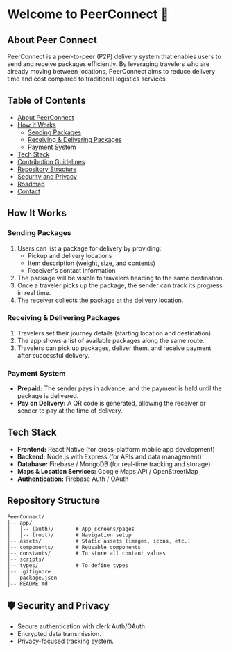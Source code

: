 # Welcome to PeerConnect 🚗

## About Peer Connect

PeerConnect is a peer-to-peer (P2P) delivery system that enables users to send and receive packages efficiently. By leveraging travelers who are already moving between locations, PeerConnect aims to reduce delivery time and cost compared to traditional logistics services.

## Table of Contents

- [About PeerConnect](#-about-peerconnect)
- [How It Works](#-how-it-works)
  - [Sending Packages](#-sending-packages)
  - [Receiving & Delivering Packages](#-receiving--delivering-packages)
  - [Payment System](#-payment-system)
- [Tech Stack](#-tech-stack)
- [Contribution Guidelines](#-contribution-guidelines)
- [Repository Structure](#-repository-structure)
- [Security and Privacy](#-security-and-privacy)
- [Roadmap](#-roadmap)
- [Contact](#-contact)

## How It Works

### Sending Packages

1. Users can list a package for delivery by providing:
   - Pickup and delivery locations
   - Item description (weight, size, and contents)
   - Receiver's contact information
2. The package will be visible to travelers heading to the same destination.
3. Once a traveler picks up the package, the sender can track its progress in real time.
4. The receiver collects the package at the delivery location.

### Receiving & Delivering Packages

1. Travelers set their journey details (starting location and destination).
2. The app shows a list of available packages along the same route.
3. Travelers can pick up packages, deliver them, and receive payment after successful delivery.

### Payment System

- **Prepaid:** The sender pays in advance, and the payment is held until the package is delivered.
- **Pay on Delivery:** A QR code is generated, allowing the receiver or sender to pay at the time of delivery.

## Tech Stack

- **Frontend:** React Native (for cross-platform mobile app development)
- **Backend:** Node.js with Express (for APIs and data management)
- **Database:** Firebase / MongoDB (for real-time tracking and storage)
- **Maps & Location Services:** Google Maps API / OpenStreetMap
- **Authentication:** Firebase Auth / OAuth

## Repository Structure

```
PeerConnect/
│-- app/
│   │-- (auth)/       # App screens/pages
│   │-- (root)/       # Navigation setup
│-- assets/           # Static assets (images, icons, etc.)
│-- components/       # Reusable components
│-- constants/        # To store all contant values
│-- scripts/
│-- types/            # To define types
│-- .gitignore
│-- package.json
│-- README.md
```

## 🛡️ Security and Privacy

- Secure authentication with clerk Auth/OAuth.
- Encrypted data transmission.
- Privacy-focused tracking system.
